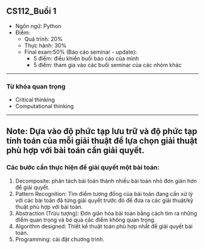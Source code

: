 ## CS112_Buổi 1

- Ngôn ngữ: Python
- Điểm: 
  - Quá trình: 20%
  - Thực hành: 30%
  - Final exam:50% (Báo cáo seminar - update):
    - 5 điểm: điều khiển buổi báo cáo của mình
    - 5 điểm: tham gia vào các buổi seminar của các nhóm khác
---
### Từ khóa quan trọng
- Critical thinking
- Computational thinking
---
**Note:**
Dựa vào độ phức tạp lưu trữ và độ phức tạp tính toán của mỗi giải thuật để lựa chọn giải thuật phù hợp với bài toán cần giải quyết.
---
### Các bước cần thực hiện để giải quyết một bài toán: 
1. Decomposite: phân tách bài toán thành nhiều bài toán nhỏ đơn giản hơn để giải quyết. 
2. Pattern Recognition: Tìm điểm tương đồng của bài toán đang cần xử lý với các bài toán đã từng giải quyết trước đó để đưa ra các giải thuật/kỹ thuật phù hợp với bài toán.
3. Abstraction (Trừu tượng): Đơn giản hóa bài toán bằng cách tìm ra những điểm quan trọng và bỏ qua các điểm không quan trọng.
4. Algorithm designed: Thiết kế thuật toán phù hợp nhất để giải quyết bài toán.
5. Programming: cài đặt chương trình.
